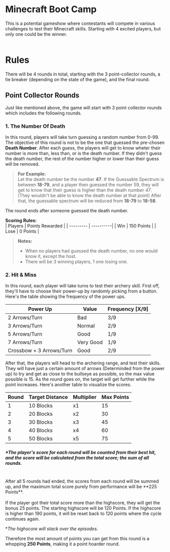 # **Minecraft Boot Camp**

This is a potential gameshow where contestants will compete in various challenges to test their Minecraft skills. Starting with 4 excited players, but only one could be the winner.
<br><br>

# Rules
There will be 4 rounds in total, starting with the 3 point-collector rounds, a tie breaker (depending on the state of the game), and the final round.

## Point Collector Rounds
Just like mentioned above, the game will start with 3 point collector rounds which includes the following rounds.

### 1. The Number Of Death
In this round, players will take turn guessing a random number from 0-99. The objective of this round is not to be the one that guessed the pre-chosen **Death Number**. After each guess, the players will get to know wheter their number is more than, less than, or is the death number. If they didn't guess the death number, the rest of the number higher or lower than their guess will be removed.

>**For Example:**<br>
Let the death number be the number **47**. If the Guessable Spectrum is between **18-79**, and a player then guessed the number 59, they will get to know that their guess is higher than the death number *47*. (They wouldn't be able to know the death number at that point) After that, the guessable spectrum will be reduced from **18-79** to **18-58**.

The round ends after someone guessed the death number.

**Scoring Rules:**<br>
| Players | Points Rewarded |
| --------- | ----------|
| Win | 150 Points |
| Lose | 0 Points |

>**Notes:**<br>
>- When no players had guessed the death number, no one would know it, except the host.
>- There will be 3 winning players, 1 one losing one.

### 2. Hit & Miss
In this round, each player will take turns to test their archery skill. First off, they'll have to choose their power-up by randomly picking from a button. Here's the table showing the frequency of the power ups.

| Power Up | Value | Frequency [X/9] |
| -------- | ----- | --------------- |
| 2 Arrows/Turn | Bad | 3/9 |
| 3 Arrows/Turn | Normal | 2/9 |
| 5 Arrows/Turn | Good | 1/9 |
| 7 Arrows/Turn | Very Good | 1/9 |
| Crossbow + 3 Arrows/Turn | Good | 2/9 |

After that, the players will head to the archering range, and test their skills. They will have just a certain amount of arrows (Determinded from the power up) to try and get as close to the bullseye as possible, so the max value possible is 15. As the round goes on, the target will get further while the point increases. Here's another table to visualize the scores.

| Round | Target Distance | Multiplier | Max Points |
| --- | ----------- | --------- | ------- |
| 1 | 10 Blocks | x1 | 15 |
| 2 | 20 Blocks | x2 | 30 |
| 3 | 30 Blocks | x3 | 45 |
| 4 | 40 Blocks | x4 | 60 |
| 5 | 50 Blocks | x5 | 75 |

##### **The player's score for each round will be counted from their best hit, and the score will be calculated from the total score; the sum of all rounds.*
<br>
After all 5 rounds had ended, the scores from each round will be summed up, and the maximum total score purely from performance will be **225 Points**.
<br><br>
If the player got their total score more than the highscore, they will get the bonus 25 points. The starting highscore will be 120 Points. If the highscore is higher than 190 points, it will be reset back to 120 points where the cycle continues again. 

**The highscore will stack over the episodes.*

Therefore the most amount of points you can get from this round is a whopping **250 Points**, making it a point hoarder round.